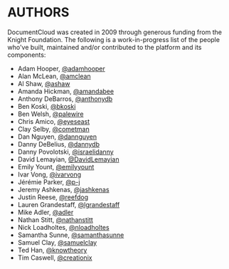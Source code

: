 # AUTHORS

DocumentCloud was created in 2009 through generous funding from the Knight Foundation. The following is a work-in-progress list of the people who've built, maintained and/or contributed to the platform and its components:

* Adam Hooper, [@adamhooper](https://github.com/adamhooper)
* Alan McLean, [@amclean](https://github.com/amclean)
* Al Shaw, [@ashaw](https://github.com/ashaw)
* Amanda Hickman, [@amandabee](https://github.com/amandabee)
* Anthony DeBarros, [@anthonydb](https://github.com/anthonydb)
* Ben Koski, [@bkoski](https://github.com/bkoski)
* Ben Welsh, [@palewire](https://github.com/palewire)
* Chris Amico, [@eyeseast](https://github.com/eyeseast)
* Clay Selby, [@cometman](https://github.com/cometman)
* Dan Nguyen, [@dannguyen](https://github.com/dannguyen)
* Danny DeBelius, [@dannydb](https://github.com/dannydb)
* Danny Povolotski, [@israelidanny](https://github.com/israelidanny)
* David Lemayian, [@DavidLemayian](https://github.com/DavidLemayian)
* Emily Yount, [@emilyyount](https://github.com/emilyyount)
* Ivar Vong, [@ivarvong](https://github.com/ivarvong)
* Jérémie Parker, [@p-j](https://github.com/p-j)
* Jeremy Ashkenas, [@jashkenas](https://github.com/jashkenas)
* Justin Reese, [@reefdog](https://github.com/reefdog)
* Lauren Grandestaff, [@lgrandestaff](https://github.com/lgrandestaff)
* Mike Adler, [@adler](https://github.com/adler)
* Nathan Stitt, [@nathanstitt](https://github.com/nathanstitt)
* Nick Loadholtes, [@nloadholtes](https://github.com/nloadholtes)
* Samantha Sunne, [@samanthasunne](https://github.com/samanthasunne)
* Samuel Clay, [@samuelclay](https://github.com/samuelclay)
* Ted Han, [@knowtheory](https://github.com/knowtheory)
* Tim Caswell, [@creationix](https://github.com/creationix)
